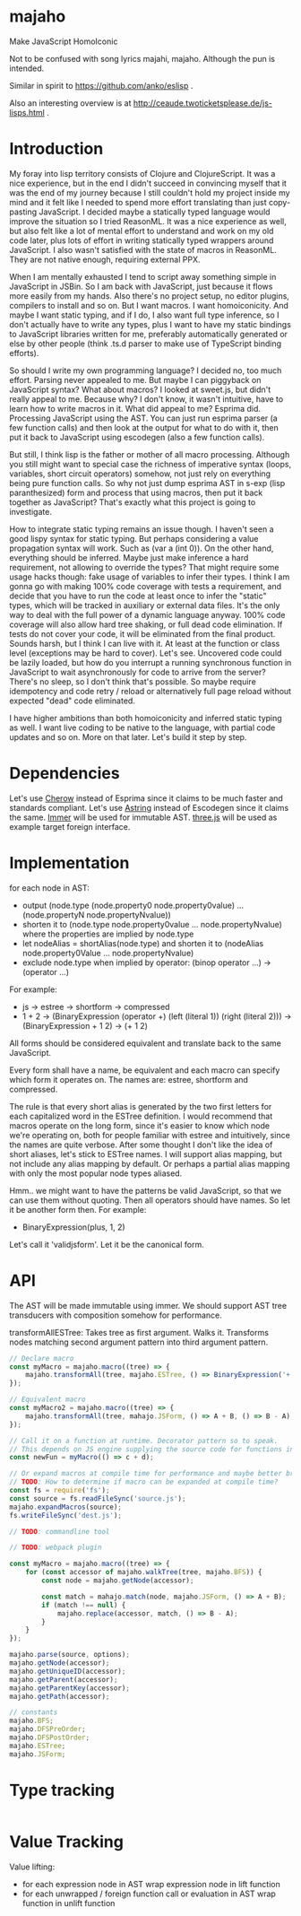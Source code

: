 # majaho

Make JavaScript HomoIconic

Not to be confused with song lyrics majahi, majaho. Although the pun is intended.

Similar in spirit to https://github.com/anko/eslisp .

Also an interesting overview is at http://ceaude.twoticketsplease.de/js-lisps.html .

# Introduction

My foray into lisp territory consists of Clojure and ClojureScript. It was a nice experience, but in the end I didn't succeed in convincing myself that it was the end of my journey because I still couldn't hold my project inside my mind and it felt like I needed to spend more effort translating than just copy-pasting JavaScript. I decided maybe a statically typed language would improve the situation so I tried ReasonML. It was a nice experience as well, but also felt like a lot of mental effort to understand and work on my old code later, plus lots of effort in writing statically typed wrappers around JavaScript. I also wasn't satisfied with the state of macros in ReasonML. They are not native enough, requiring external PPX.

When I am mentally exhausted I tend to script away something simple in JavaScript in JSBin. So I am back with JavaScript, just because it flows more easily from my hands. Also there's no project setup, no editor plugins, compilers to install and so on. But I want macros. I want homoiconicity. And maybe I want static typing, and if I do, I also want full type inference, so I don't actually have to write any types, plus I want to have my static bindings to JavaScript libraries written for me, preferably automatically generated or else by other people (think .ts.d parser to make use of TypeScript binding efforts).

So should I write my own programming language? I decided no, too much effort. Parsing never appealed to me. But maybe I can piggyback on JavaScript syntax? What about macros? I looked at sweet.js, but didn't really appeal to me. Because why? I don't know, it wasn't intuitive, have to learn how to write macros in it. What did appeal to me? Esprima did. Processing JavaScript using the AST. You can just run esprima parser (a few function calls) and then look at the output for what to do with it, then put it back to JavaScript using escodegen (also a few function calls).

But still, I think lisp is the father or mother of all macro processing. Although you still might want to special case the richness of imperative syntax (loops, variables, short circuit operators) somehow, not just rely on everything being pure function calls. So why not just dump esprima AST in s-exp (lisp paranthesized) form and process that using macros, then put it back together as JavaScript? That's exactly what this project is going to investigate.

How to integrate static typing remains an issue though. I haven't seen a good lispy syntax for static typing. But perhaps considering a value propagation syntax will work. Such as (var a (int 0)). On the other hand, everything should be inferred. Maybe just make inference a hard requirement, not allowing to override the types? That might require some usage hacks though: fake usage of variables to infer their types. I think I am gonna go with making 100% code coverage with tests a requirement, and decide that you have to run the code at least once to infer the "static" types, which will be tracked in auxiliary or external data files. It's the only way to deal with the full power of a dynamic language anyway. 100% code coverage will also allow hard tree shaking, or full dead code elimination. If tests do not cover your code, it will be eliminated from the final product. Sounds harsh, but I think I can live with it. At least at the function or class level (exceptions may be hard to cover). Let's see. Uncovered code could be lazily loaded, but how do you interrupt a running synchronous function in JavaScript to wait asynchronously for code to arrive from the server? There's no sleep, so I don't think that's possible. So maybe require idempotency and code retry / reload or alternatively full page reload without expected "dead" code eliminated.

I have higher ambitions than both homoiconicity and inferred static typing as well. I want live coding to be native to the language, with partial code updates and so on. More on that later. Let's build it step by step.

# Dependencies

Let's use [Cherow](https://github.com/cherow/cherow) instead of Esprima since it claims to be much faster and standards compliant.
Let's use [Astring](https://github.com/davidbonnet/astring) instead of Escodegen since it claims the same.
[Immer](https://github.com/mweststrate/immer) will be used for immutable AST.
[three.js](https://github.com/mrdoob/three.js/) will be used as example target foreign interface.

# Implementation

for each node in AST:
 - output (node.type (node.property0 node.property0value) ... (node.propertyN node.propertyNvalue))
 - shorten it to (node.type node.property0value ... node.propertyNvalue) where the properties are implied by node.type
 - let nodeAlias = shortAlias(node.type) and shorten it to (nodeAlias node.property0Value ... node.propertyNvalue)
 - exclude node.type when implied by operator: (binop operator ...) -> (operator ...)

For example:
 - js -> estree -> shortform -> compressed
 - 1 + 2 -> (BinaryExpression (operator +) (left (literal 1)) (right (literal 2))) -> (BinaryExpression + 1 2) -> (+ 1 2)
 
All forms should be considered equivalent and translate back to the same JavaScript.

Every form shall have a name, be equivalent and each macro can specify which form it operates on.
The names are: estree, shortform and compressed.

The rule is that every short alias is generated by the two first letters for each capitalized word in the ESTree definition.
I would recommend that macros operate on the long form, since it's easier to know which node we're operating on,
both for people familiar with estree and intuitively, since the names are quite verbose.
After some thought I don't like the idea of short aliases, let's stick to ESTree names.
I will support alias mapping, but not include any alias mapping by default.
Or perhaps a partial alias mapping with only the most popular node types aliased.

Hmm.. we might want to have the patterns be valid JavaScript, so that we can use them without quoting.
Then all operators should have names. So let it be another form then. For example:
 - BinaryExpression(plus, 1, 2)

Let's call it 'validjsform'. Let it be the canonical form.

# API

The AST will be made immutable using immer.
We should support AST tree transducers with composition somehow for performance.

transformAllESTree: Takes tree as first argument. Walks it.
Transforms nodes matching second argument pattern into third argument pattern.

```javascript
// Declare macro
const myMacro = majaho.macro((tree) => {
    majaho.transformAll(tree, majaho.ESTree, () => BinaryExpression('+', A, B), () => BinaryExpression('-', B, A));
});

// Equivalent macro
const myMacro2 = majaho.macro((tree) => {
    majaho.transformAll(tree, mahajo.JSForm, () => A + B, () => B - A);
});

// Call it on a function at runtime. Decorator pattern so to speak.
// This depends on JS engine supplying the source code for functions in its object.
const newFun = myMacro(() => c + d);

// Or expand macros at compile time for performance and maybe better browser support (?)
// TODO: How to determine if macro can be expanded at compile time?
const fs = require('fs');
const source = fs.readFileSync('source.js');
majaho.expandMacros(source);
fs.writeFileSync('dest.js');

// TODO: commandline tool

// TODO: webpack plugin
```

```javascript
const myMacro = majaho.macro((tree) => {
    for (const accessor of majaho.walkTree(tree, majaho.BFS)) {
        const node = majaho.getNode(accessor);

        const match = mahajo.match(node, majaho.JSForm, () => A + B);
        if (match !== null) {
            majaho.replace(accessor, match, () => B - A);
        }
    }
});

majaho.parse(source, options);
majaho.getNode(accessor);
majaho.getUniqueID(accessor);
majaho.getParent(accessor);
majaho.getParentKey(accessor);
majaho.getPath(accessor);

// constants
majaho.BFS;
majaho.DFSPreOrder;
majaho.DFSPostOrder;
majaho.ESTree;
majaho.JSForm;
```

# Type tracking

```javascript

```

# Value Tracking

Value lifting:
 - for each expression node in AST wrap expression node in lift function
 - for each unwrapped / foreign function call or evaluation in AST wrap function in unlift function